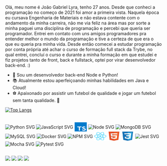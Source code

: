 Olá, meu nome é João Gabriel Lyra, tenho 27 anos. Desde que conheci a programação no começo de 2021 foi amor a primeira vista. Naquela época eu cursava Engenharia de Materiais e não estava contente com o andamento da minha carreira, não me via feliz na área mas por sorte a minha paguei uma disciplina de programação e percebi que queria ser programador. Entrei em contato com uns amigos programadores pra entender melhor o mundo da programação e tive a certeza de que era o que eu queria pra minha vida. Desde então comecei a estudar programação por conta própria até achar o curso de formação full stack da Trybe, no qual entrei, concluí o curso e durante a minha formação em que estudei e fiz projetos tanto de front, back e fullstack, optei por virar desenvolvedor back-end. :) 

- 🌱 Sou um desenvolvedor back-end Node e Python!
- 📚 Atualmente estou aperfeiçoando minhas habilidades em Java e Cloud!
- ⚽ Apaixonado por assistir um futebol de qualidade e jogar um futebol sem tanta qualidade. 🤣

[![Top Langs](https://github-readme-stats.vercel.app/api/top-langs/?username=joaogabriellyra&hide=css&layout=donut)](https://github.com/anuraghazra/github-readme-stats)

<div style="display: inline_block"><br>
  <img alt="Python SVG" align="center" height="30" width="40" src="https://cdn.jsdelivr.net/gh/devicons/devicon/icons/python/python-original.svg" />
  <img alt="JavaScript SVG" align="center" src="https://cdn.jsdelivr.net/gh/devicons/devicon/icons/javascript/javascript-original.svg" height="30" width="40"/>
  <img align="center" alt="TypeScript SVG" height="30" width="40" src="https://raw.githubusercontent.com/devicons/devicon/master/icons/typescript/typescript-plain.svg">
  <img align="center" alt="Node SVG" height="30" width="40" src="https://cdn.jsdelivr.net/gh/devicons/devicon/icons/nodejs/nodejs-original.svg" />
  <img align="center" alt="MongoDB SVG" height="30" width="40" src="https://cdn.jsdelivr.net/gh/devicons/devicon/icons/mongodb/mongodb-original-wordmark.svg" />
  <img align="center" alt="MySQL SVG" height="30" width="40" src="https://cdn.jsdelivr.net/gh/devicons/devicon/icons/mysql/mysql-plain-wordmark.svg" />
  <img align="center" alt="Docker SVG" height="30" width="40" src="https://cdn.jsdelivr.net/gh/devicons/devicon/icons/docker/docker-original-wordmark.svg" />
  <img align="center" alt="NPM SVG" height="30" width="40" src="https://cdn.jsdelivr.net/gh/devicons/devicon/icons/npm/npm-original-wordmark.svg" />
  <img align="center" alt="React SVG" height="30" width="40" src="https://raw.githubusercontent.com/devicons/devicon/master/icons/react/react-original.svg">
  <img align="center" alt="HTML SVG" height="30" width="40" src="https://raw.githubusercontent.com/devicons/devicon/master/icons/html5/html5-original.svg">
  <img align="center" alt="CSS SVG" height="30" width="40" src="https://raw.githubusercontent.com/devicons/devicon/master/icons/css3/css3-original.svg">
  <img align="center" alt="Jest SVG" height="30" width="40" src="https://cdn.jsdelivr.net/gh/devicons/devicon/icons/jest/jest-plain.svg" />
  <img align="center" alt="Mocha SVG" height="30" width="40" src="https://cdn.jsdelivr.net/gh/devicons/devicon/icons/mocha/mocha-plain.svg" />
  <img align="center" alt="Pytest SVG" height="30" width="40" src="https://cdn.jsdelivr.net/gh/devicons/devicon/icons/pytest/pytest-original-wordmark.svg" />
</div>
  
  ##
  
<div> 
  <a href="https://www.instagram.com/jgabriellyra" target="_blank"><img src="https://img.shields.io/badge/-Instagram-%23E4405F?style=for-the-badge&logo=instagram&logoColor=white" target="_blank"></a>
 	<a href="https://www.twitch.tv/gabriellyra" target="_blank"><img src="https://img.shields.io/badge/Twitch-9146FF?style=for-the-badge&logo=twitch&logoColor=white" target="_blank"></a>
  <a href = "mailto:gabrielzinhuuuuu@gmail.com"><img src="https://img.shields.io/badge/-Gmail-%23333?style=for-the-badge&logo=gmail&logoColor=white" target="_blank"></a>
  <a href="https://www.linkedin.com/in/joaogabriellyra/" target="_blank"><img src="https://img.shields.io/badge/-LinkedIn-%230077B5?style=for-the-badge&logo=linkedin&logoColor=white" target="_blank"></a> 
</div>  
